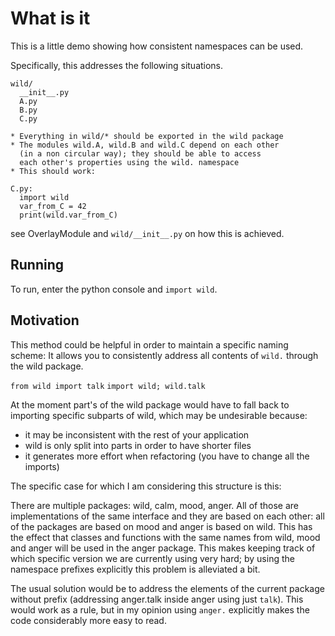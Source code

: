 # What is it

This is a little demo showing how consistent namespaces can
be used.

Specifically, this addresses the following situations.

```
wild/
  __init__.py
  A.py
  B.py
  C.py

* Everything in wild/* should be exported in the wild package
* The modules wild.A, wild.B and wild.C depend on each other
  (in a non circular way); they should be able to access
  each other's properties using the wild. namespace
* This should work:

C.py:
  import wild
  var_from_C = 42
  print(wild.var_from_C)
```

see OverlayModule and `wild/__init__.py` on how this is
achieved.

## Running

To run, enter the python console and `import wild`.

## Motivation

This method could be helpful in order to maintain a specific
naming scheme: It allows you to consistently address all
contents of `wild.` through the wild package.

`from wild import talk`
`import wild; wild.talk`

At the moment part's of the wild package would have to fall
back to importing specific subparts of wild, which may be
undesirable because:

* it may be inconsistent with the rest of your application
* wild is only split into parts in order to have shorter files
* it generates more effort when refactoring (you have to change all the imports)

The specific case for which I am considering this structure
is this:

There are multiple packages: wild, calm, mood, anger. All of
those are implementations of the same interface and they are
based on each other: all of the packages are based on mood
and anger is based on wild.
This has the effect that classes and functions with the same
names from wild, mood and anger will be used in the anger
package.
This makes keeping track of which specific version we are
currently using very hard; by using the namespace prefixes
explicitly this problem is alleviated a bit.

The usual solution would be to address the elements of the
current package without prefix (addressing anger.talk inside
anger using just `talk`). This would work as a rule, but in
my opinion using `anger.` explicitly makes the code
considerably more easy to read.
